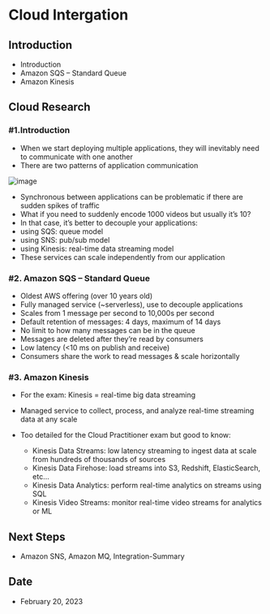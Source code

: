 # Cloud Intergation


## Introduction


- Introduction
- Amazon SQS – Standard Queue
- Amazon Kinesis


## Cloud Research


### #1.Introduction


- When we start deploying multiple applications, they will inevitably need to communicate with one another
- There are two patterns of application communication


![image](https://user-images.githubusercontent.com/121140952/219994047-47aa5f58-5102-42f8-9c09-a900256b531e.png)

- Synchronous between applications can be problematic if there are sudden spikes of traffic
- What if you need to suddenly encode 1000 videos but usually it’s 10?
- In that case, it’s better to decouple your applications:
- using SQS: queue model
- using SNS: pub/sub model
- using Kinesis: real-time data streaming model
- These services can scale independently from our application


### #2.  Amazon SQS – Standard Queue


- Oldest AWS offering (over 10 years old)
- Fully managed service (~serverless), use to decouple applications
- Scales from 1 message per second to 10,000s per second
- Default retention of messages: 4 days, maximum of 14 days
- No limit to how many messages can be in the queue
- Messages are deleted after they’re read by consumers
- Low latency (<10 ms on publish and receive)
- Consumers share the work to read messages & scale horizontally


### #3. Amazon Kinesis


- For the exam: Kinesis = real-time big data streaming
- Managed service to collect, process, and analyze real-time streaming data at any scale

- Too detailed for the Cloud Practitioner exam but good to know:
    - Kinesis Data Streams: low latency streaming to ingest data at scale from hundreds of thousands of sources
    - Kinesis Data Firehose: load streams into S3, Redshift, ElasticSearch, etc…
    - Kinesis Data Analytics: perform real-time analytics on streams using SQL
    - Kinesis Video Streams: monitor real-time video streams for analytics or ML


## Next Steps


- Amazon SNS, Amazon MQ, Integration-Summary


## Date


- February 20, 2023

